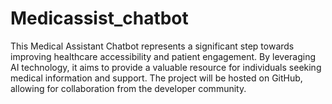 # Medicassist_chatbot
This Medical Assistant Chatbot represents a significant step towards improving healthcare accessibility and patient engagement. By leveraging AI technology, it aims to provide a valuable resource for individuals seeking medical information and support. The project will be hosted on GitHub, allowing for collaboration  from the developer community.
